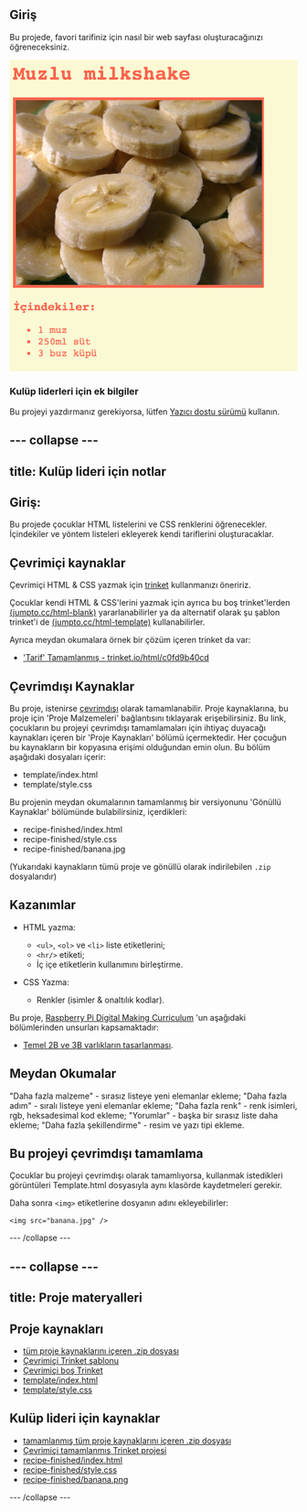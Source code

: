## Giriş

Bu projede, favori tarifiniz için nasıl bir web sayfası oluşturacağınızı öğreneceksiniz.

![ekran görüntüsü](images/recipe-final.png)

### Kulüp liderleri için ek bilgiler

Bu projeyi yazdırmanız gerekiyorsa, lütfen [Yazıcı dostu sürümü](https://projects.raspberrypi.org/en/projects/recipe/print) kullanın.

## \--- collapse \---

## title: Kulüp lideri için notlar

## Giriş:

Bu projede çocuklar HTML listelerini ve CSS renklerini öğrenecekler. İçindekiler ve yöntem listeleri ekleyerek kendi tariflerini oluşturacaklar.

## Çevrimiçi kaynaklar

Çevrimiçi HTML & CSS yazmak için [trinket](https://trinket.io/) kullanmanızı öneririz.

Çocuklar kendi HTML & CSS'lerini yazmak için ayrıca bu boş trinket'lerden [(jumpto.cc/html-blank)](http://jumpto.cc/html-blank) yararlanabilirler ya da alternatif olarak şu şablon trinket'i de [(jumpto.cc/html-template)](http://jumpto.cc/html-template) kullanabilirler.

Ayrıca meydan okumalara örnek bir çözüm içeren trinket da var:

+ ['Tarif' Tamamlanmış - trinket.io/html/c0fd9b40cd](https://trinket.io/html/c0fd9b40cd)

## Çevrimdışı Kaynaklar

Bu proje, istenirse [çevrimdışı](https://www.codeclubprojects.org/en-GB/resources/webdev-working-offline/) olarak tamamlanabilir. Proje kaynaklarına, bu proje için 'Proje Malzemeleri' bağlantısını tıklayarak erişebilirsiniz. Bu link, çocukların bu projeyi çevrimdışı tamamlamaları için ihtiyaç duyacağı kaynakları içeren bir 'Proje Kaynakları' bölümü içermektedir. Her çocuğun bu kaynakların bir kopyasına erişimi olduğundan emin olun. Bu bölüm aşağıdaki dosyaları içerir:

+ template/index.html
+ template/style.css

Bu projenin meydan okumalarının tamamlanmış bir versiyonunu 'Gönüllü Kaynaklar' bölümünde bulabilirsiniz, içerdikleri:

+ recipe-finished/index.html
+ recipe-finished/style.css
+ recipe-finished/banana.jpg

(Yukarıdaki kaynakların tümü proje ve gönüllü olarak indirilebilen `.zip` dosyalarıdır)

## Kazanımlar

+ HTML yazma:
    
    + `<ul>`, `<ol>` ve `<li>` liste etiketlerini;
    + `<hr/>` etiketi;
    + İç içe etiketlerin kullanımını birleştirme.

+ CSS Yazma:
    
    + Renkler (isimler & onaltılık kodlar).

Bu proje, [Raspberry Pi Digital Making Curriculum](http://rpf.io/curriculum) 'un aşağıdaki bölümlerinden unsurları kapsamaktadır:

+ [Temel 2B ve 3B varlıkların tasarlanması](https://www.raspberrypi.org/curriculum/design/creator).

## Meydan Okumalar

"Daha fazla malzeme" - sırasız listeye yeni elemanlar ekleme; "Daha fazla adım" - sıralı listeye yeni elemanlar ekleme; "Daha fazla renk" - renk isimleri, rgb, heksadesimal kod ekleme; "Yorumlar" - başka bir sırasız liste daha ekleme; "Daha fazla şekillendirme" - resim ve yazı tipi ekleme.

## Bu projeyi çevrimdışı tamamlama

Çocuklar bu projeyi çevrimdışı olarak tamamlıyorsa, kullanmak istedikleri görüntüleri Template.html dosyasıyla aynı klasörde kaydetmeleri gerekir.

Daha sonra `<img>` etiketlerine dosyanın adını ekleyebilirler:

    <img src="banana.jpg" />
    

\--- /collapse \---

## \--- collapse \---

## title: Proje materyalleri

## Proje kaynakları

+ [tüm proje kaynaklarını içeren .zip dosyası](resources/recipe-project-resources.zip)
+ [Çevrimiçi Trinket şablonu](http://jumpto.cc/trinket-template)
+ [Çevrimiçi boş Trinket](http://jumpto.cc/trinket-blank)
+ [template/index.html](resources/template-index.html)
+ [template/style.css](resources/template-style.css)

## Kulüp lideri için kaynaklar

+ [tamamlanmış tüm proje kaynaklarını içeren .zip dosyası](resources/recipe-volunteer-resources.zip)
+ [Çevrimiçi tamamlanmış Trinket projesi](https://trinket.io/html/c0fd9b40cd)
+ [recipe-finished/index.html](resources/recipe-finished-index.html)
+ [recipe-finished/style.css](resources/recipe-finished-style.css)
+ [recipe-finished/banana.png](resources/recipe-finished-banana.png)

\--- /collapse \---